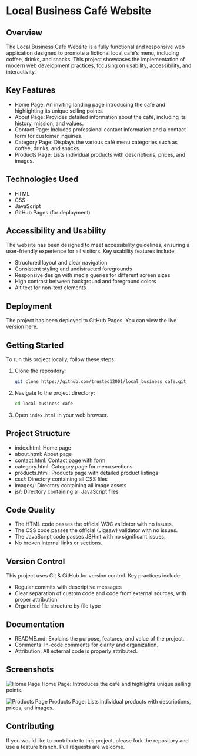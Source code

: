 # Local Business Café Website

## Overview

The Local Business Café Website is a fully functional and responsive web application designed to promote a fictional local café's menu, including coffee, drinks, and snacks. This project showcases the implementation of modern web development practices, focusing on usability, accessibility, and interactivity.

## Key Features

- Home Page: An inviting landing page introducing the café and highlighting its unique selling points.
- About Page: Provides detailed information about the café, including its history, mission, and values.
- Contact Page: Includes professional contact information and a contact form for customer inquiries.
- Category Page: Displays the various café menu categories such as coffee, drinks, and snacks.
- Products Page: Lists individual products with descriptions, prices, and images.

## Technologies Used

- HTML
- CSS
- JavaScript
- GitHub Pages (for deployment)

## Accessibility and Usability

The website has been designed to meet accessibility guidelines, ensuring a user-friendly experience for all visitors. Key usability features include:
- Structured layout and clear navigation
- Consistent styling and undistracted foregrounds
- Responsive design with media queries for different screen sizes
- High contrast between background and foreground colors
- Alt text for non-text elements

## Deployment

The project has been deployed to GitHub Pages. You can view the live version [here](https://trusted12001.github.io/local_business_cafe/).

## Getting Started

To run this project locally, follow these steps:

1. Clone the repository:
   ```bash
   git clone https://github.com/trusted12001/local_business_cafe.git
   ```
2. Navigate to the project directory:
   ```bash
   cd local-business-cafe
   ```
3. Open `index.html` in your web browser.

## Project Structure

- index.html: Home page
- about.html: About page
- contact.html: Contact page with form
- category.html: Category page for menu sections
- products.html: Products page with detailed product listings
- css/: Directory containing all CSS files
- images/: Directory containing all image assets
- js/: Directory containing all JavaScript files

## Code Quality

- The HTML code passes the official W3C validator with no issues.
- The CSS code passes the official (Jigsaw) validator with no issues.
- The JavaScript code passes JSHint with no significant issues.
- No broken internal links or sections.

## Version Control

This project uses Git & GitHub for version control. Key practices include:
- Regular commits with descriptive messages
- Clear separation of custom code and code from external sources, with proper attribution
- Organized file structure by file type

## Documentation

- README.md: Explains the purpose, features, and value of the project.
- Comments: In-code comments for clarity and organization.
- Attribution: All external code is properly attributed.

## Screenshots

![Home Page](https://trusted12001.github.io/local_business_cafe/home-page.jpg)
Home Page: Introduces the café and highlights unique selling points.

![Products Page](https://trusted12001.github.io/local_business_cafe/products-page.jpg)
Products Page: Lists individual products with descriptions, prices, and images.

## Contributing

If you would like to contribute to this project, please fork the repository and use a feature branch. Pull requests are welcome.
